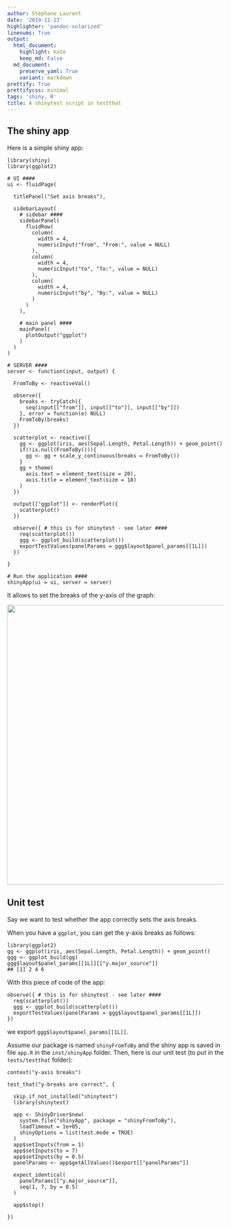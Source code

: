 ```yaml
---
author: Stéphane Laurent
date: '2019-11-23'
highlighter: 'pandoc-solarized'
linenums: True
output:
  html_document:
    highlight: kate
    keep_md: False
  md_document:
    preserve_yaml: True
    variant: markdown
prettify: True
prettifycss: minimal
tags: 'shiny, R'
title: A shinytest script in testthat
---
```


The shiny app
-------------

Here is a simple shiny app:

``` {.r}
library(shiny)
library(ggplot2)

# UI ####
ui <- fluidPage(
  
  titlePanel("Set axis breaks"),
  
  sidebarLayout(
    # sidebar ####
    sidebarPanel(
      fluidRow(
        column(
          width = 4,
          numericInput("from", "From:", value = NULL)
        ),
        column(
          width = 4,
          numericInput("to", "To:", value = NULL)
        ),
        column(
          width = 4,
          numericInput("by", "By:", value = NULL)
        )
      )
    ),
    
    # main panel ####
    mainPanel(
      plotOutput("ggplot")
    )
  )
)

# SERVER ####
server <- function(input, output) {
  
  FromToBy <- reactiveVal()
  
  observe({
    breaks <- tryCatch({
      seq(input[["from"]], input[["to"]], input[["by"]])
    }, error = function(e) NULL)
    FromToBy(breaks)
  })
  
  scatterplot <- reactive({
    gg <- ggplot(iris, aes(Sepal.Length, Petal.Length)) + geom_point()
    if(!is.null(FromToBy())){
      gg <- gg + scale_y_continuous(breaks = FromToBy())
    }
    gg + theme(
      axis.text = element_text(size = 20),
      axis.title = element_text(size = 18)
    )
  })
  
  output[["ggplot"]] <- renderPlot({
    scatterplot()
  })
  
  observe({ # this is for shinytest - see later ####
    req(scatterplot())
    ggg <- ggplot_build(scatterplot())
    exportTestValues(panelParams = ggg$layout$panel_params[[1L]])
  })
  
}

# Run the application ####
shinyApp(ui = ui, server = server)
```

It allows to set the breaks of the y-axis of the graph:

<img src = "./figures/shinyFromToBy.gif" width = "650">

Unit test
---------

Say we want to test whether the app correctly sets the axis breaks.

When you have a `ggplot`, you can get the y-axis breaks as follows:

``` {.r}
library(ggplot2)
gg <- ggplot(iris, aes(Sepal.Length, Petal.Length)) + geom_point()
ggg <- ggplot_build(gg)
ggg$layout$panel_params[[1L]][["y.major_source"]]
## [1] 2 4 6
```

With this piece of code of the app:

``` {.r}
observe({ # this is for shinytest - see later ####
  req(scatterplot())
  ggg <- ggplot_build(scatterplot())
  exportTestValues(panelParams = ggg$layout$panel_params[[1L]])
})
```

we export `ggg$layout$panel_params[[1L]]`.

Assume our package is named `shinyFromToBy` and the shiny app is saved
in file `app.R` in the `inst/shinyApp` folder. Then, here is our unit
test (to put in the `tests/testthat` folder):

``` {.r}
context("y-axis breaks")

test_that("y-breaks are correct", {

  skip_if_not_installed("shinytest")
  library(shinytest)

  app <- ShinyDriver$new(
    system.file("shinyApp", package = "shinyFromToBy"),
    loadTimeout = 1e+05,
    shinyOptions = list(test.mode = TRUE)
  )
  app$setInputs(from = 1)
  app$setInputs(to = 7)
  app$setInputs(by = 0.5)
  panelParams <- app$getAllValues()$export[["panelParams"]]

  expect_identical(
    panelParams[["y.major_source"]],
    seq(1, 7, by = 0.5)
  )

  app$stop()

})
```
